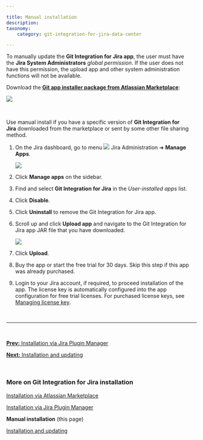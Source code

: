 ```yaml
---

title: Manual installation
description:
taxonomy:
    category: git-integration-for-jira-data-center

---
```


<div class="bbb-callout bbb--alert">
    <div class="irow">
    <div class="ilogobox">
        <span class="logoimg"></span>
    </div>
    <div class="imsgbox">
        To manually update the <b>Git Integration for Jira app</b>, the user must have the <b>Jira System Administrators</b> <I>global permission</i>. If the user does not have this permission, the upload app and other system administration functions will not be available.
    </div>
    </div>
</div>

Download the [**Git app installer package from Atlassian Marketplace**](https://marketplace.atlassian.com/plugins/com.xiplink.jira.git.jira_git_plugin/versions):

![](/wp-content/uploads/gij-docs-installation-gitapp-version-history-manual-download.png)

<br>

Use manual install if you have a specific version of **Git Integration for Jira** downloaded from the marketplace or sent by some other file sharing method.

1.  On the Jira dashboard, go to menu ![](/wp-content/uploads/gij-jira-sys-admin-icon.png) Jira Administration ➜ **Manage Apps**.

    ![](/wp-content/uploads/gij-docs-installation-jira-admin-cfg-manage-apps-menu-c.png)

2.  Click **Manage apps** on the sidebar.

3.  Find and select **Git Integration for Jira** in the _User-installed apps_ list.

4.  Click **Disable**.

5.  Click **Uninstall** to remove the Git Integration for Jira app.

6.  Scroll up and click **Upload app** and navigate to the Git Integration for Jira app JAR file that you have downloaded.

    ![](/wp-content/uploads/gij-docs-installation-jira-admin-cfg-manage-apps-upload-app-sel-c.png)

7.  Click **Upload**.

8.  Buy the app or start the free trial for 30 days. Skip this step if this app was already purchased.

9.  Login to your Jira account, if required, to proceed installation of the app. The license key is automatically configured into the app configuration for free trial licenses. For purchased license keys, see [Managing license key](/git-integration-for-jira-data-center/managing-license-key-gij-self-managed).

&nbsp;
* * *
&nbsp;

[**Prev:** Installation via Jira Plugin Manager](/git-integration-for-jira-data-center/installation-via-jira-plugin-manager-gij-self-managed)

[**Next:** Installation and updating](/git-integration-for-jira-data-center/installation-and-updating-gij-self-managed)

&nbsp;

### More on Git Integration for Jira installation

[Installation via Atlassian Marketplace](/git-integration-for-jira-data-center/installation-via-atlassian-marketplace-gij-self-managed)

[Installation via Jira Plugin Manager](/git-integration-for-jira-data-center/installation-via-jira-plugin-manager-gij-self-managed)

**Manual installation** (this page)

[Installation and updating](/git-integration-for-jira-data-center/installation-and-updating-gij-self-managed)


